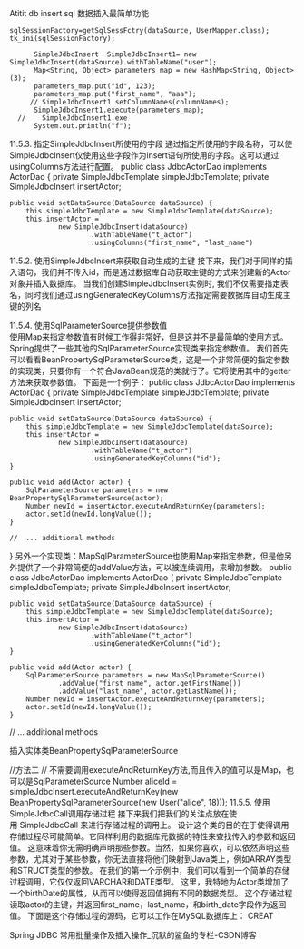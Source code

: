 Atitit db insert sql  数据插入最简单功能



	sqlSessionFactory=getSqlSessFctry(dataSource, UserMapper.class);  tk_ini(sqlSessionFactory);
	     
	      SimpleJdbcInsert  SimpleJdbcInsert1= new SimpleJdbcInsert(dataSource).withTableName("user");
	      Map<String, Object> parameters_map = new HashMap<String, Object>(3);
	      parameters_map.put("id", 123);
	      parameters_map.put("first_name", "aaa");
	     // SimpleJdbcInsert1.setColumnNames(columnNames);
	      SimpleJdbcInsert1.execute(parameters_map);
	  //    SimpleJdbcInsert1.exe
	      System.out.println("f");

11.5.3. 指定SimpleJdbcInsert所使用的字段
通过指定所使用的字段名称，可以使SimpleJdbcInsert仅使用这些字段作为insert语句所使用的字段。这可以通过usingColumns方法进行配置。
public class JdbcActorDao implements ActorDao {
    private SimpleJdbcTemplate simpleJdbcTemplate;
    private SimpleJdbcInsert insertActor;

    public void setDataSource(DataSource dataSource) {
        this.simpleJdbcTemplate = new SimpleJdbcTemplate(dataSource);
        this.insertActor =
                new SimpleJdbcInsert(dataSource)
                        .withTableName("t_actor")
                        .usingColumns("first_name", "last_name")


11.5.2. 使用SimpleJdbcInsert来获取自动生成的主键
接下来，我们对于同样的插入语句，我们并不传入id，而是通过数据库自动获取主键的方式来创建新的Actor对象并插入数据库。 当我们创建SimpleJdbcInsert实例时, 我们不仅需要指定表名，同时我们通过usingGeneratedKeyColumns方法指定需要数据库自动生成主键的列名


11.5.4. 使用SqlParameterSource提供参数值  
使用Map来指定参数值有时候工作得非常好，但是这并不是最简单的使用方式。Spring提供了一些其他的SqlParameterSource实现类来指定参数值。 我们首先可以看看BeanPropertySqlParameterSource类，这是一个非常简便的指定参数的实现类，只要你有一个符合JavaBean规范的类就行了。它将使用其中的getter方法来获取参数值。 下面是一个例子：
public class JdbcActorDao implements ActorDao {
    private SimpleJdbcTemplate simpleJdbcTemplate;
    private SimpleJdbcInsert insertActor;

    public void setDataSource(DataSource dataSource) {
        this.simpleJdbcTemplate = new SimpleJdbcTemplate(dataSource);
        this.insertActor =
                new SimpleJdbcInsert(dataSource)
                        .withTableName("t_actor")
                        .usingGeneratedKeyColumns("id");
    }

    public void add(Actor actor) {
        SqlParameterSource parameters = new BeanPropertySqlParameterSource(actor);
        Number newId = insertActor.executeAndReturnKey(parameters);
        actor.setId(newId.longValue());
    }

    //  ... additional methods
}
另外一个实现类：MapSqlParameterSource也使用Map来指定参数，但是他另外提供了一个非常简便的addValue方法，可以被连续调用，来增加参数。
public class JdbcActorDao implements ActorDao {
    private SimpleJdbcTemplate simpleJdbcTemplate;
    private SimpleJdbcInsert insertActor;

    public void setDataSource(DataSource dataSource) {
        this.simpleJdbcTemplate = new SimpleJdbcTemplate(dataSource);
        this.insertActor =
                new SimpleJdbcInsert(dataSource)
                        .withTableName("t_actor")
                        .usingGeneratedKeyColumns("id");
    }

    public void add(Actor actor) {
        SqlParameterSource parameters = new MapSqlParameterSource()
                .addValue("first_name", actor.getFirstName())
                .addValue("last_name", actor.getLastName());
        Number newId = insertActor.executeAndReturnKey(parameters);
        actor.setId(newId.longValue());
    }

//  ... additional methods

插入实体类BeanPropertySqlParameterSource

//方法二 // 不需要调用executeAndReturnKey方法,而且传入的值可以是Map，也可以是SqlParameterSource Number aliceId = simpleJdbcInsert.executeAndReturnKey(new BeanPropertySqlParameterSource(new User("alice", 18)));
11.5.5. 使用SimpleJdbcCall调用存储过程
接下来我们把我们的关注点放在使用 SimpleJdbcCall 来进行存储过程的调用上。 设计这个类的目的在于使得调用存储过程尽可能简单。它同样利用的数据库元数据的特性来查找传入的参数和返回值。 这意味着你无需明确声明那些参数。当然，如果你喜欢，可以依然声明这些参数，尤其对于某些参数，你无法直接将他们映射到Java类上，例如ARRAY类型和STRUCT类型的参数。 在我们的第一个示例中，我们可以看到一个简单的存储过程调用，它仅仅返回VARCHAR和DATE类型。 这里，我特地为Actor类增加了一个birthDate的属性，从而可以使得返回值拥有不同的数据类型。 这个存储过程读取actor的主键，并返回first_name，last_name，和birth_date字段作为返回值。 下面是这个存储过程的源码，它可以工作在MySQL数据库上：
CREAT


Spring JDBC 常用批量操作及插入操作_沉默的鲨鱼的专栏-CSDN博客
